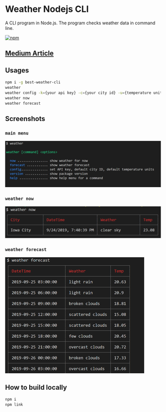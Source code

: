 # Weather Nodejs CLI

A CLI program in Node.js. The program checks weather data in command line.

[![npm](https://img.shields.io/npm/v/best-weather-cli.svg?style=flat-square)](https://www.npmjs.com/package/best-weather-cli)

## [Medium Article](https://codeburst.io/build-a-command-line-interface-cli-application-with-node-js-59becec90e28)

## Usages

```sh
npm i -g best-weather-cli
weather
weather config -k={your api key} -c={your city id} -u={temperature units}
weather now
weather forecast
```

## Screenshots

### `main menu`

<img src="./assets/main-menu.png" width="650">

### `weather now`

<img src="./assets/weather-now.png" width="550">

### `weather forecast`

<img src="./assets/weather-forecast.png" width="450">

## How to build locally

```sh
npm i
npm link
```
